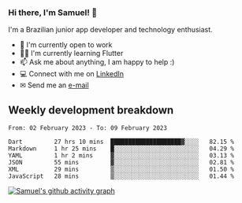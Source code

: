 ### Hi there, I'm Samuel! 👋

I'm a Brazilian junior app developer and technology enthusiast.

- 🏢 I'm currently open to work
- 👨‍💻 I'm currently learning Flutter
- 📫 Ask me about anything, I am happy to help :)
- 💻 Connect with me on [LinkedIn](https://www.linkedin.com/in/samuel-s-marques/)
- ✉ Send me an [e-mail](mailto:samuel.s.marques@protonmail.com)

## Weekly development breakdown
<!--START_SECTION:waka-->

```text
From: 02 February 2023 - To: 09 February 2023

Dart         27 hrs 10 mins  ████████████████████▓░░░░   82.15 %
Markdown     1 hr 25 mins    █░░░░░░░░░░░░░░░░░░░░░░░░   04.29 %
YAML         1 hr 2 mins     ▓░░░░░░░░░░░░░░░░░░░░░░░░   03.13 %
JSON         55 mins         ▓░░░░░░░░░░░░░░░░░░░░░░░░   02.81 %
XML          29 mins         ▒░░░░░░░░░░░░░░░░░░░░░░░░   01.50 %
JavaScript   28 mins         ▒░░░░░░░░░░░░░░░░░░░░░░░░   01.44 %
```

<!--END_SECTION:waka-->

[![Samuel's github activity graph](https://activity-graph.herokuapp.com/graph?username=samuel-s-marques&theme=react-dark)](https://github.com/samuel-s-marques)

